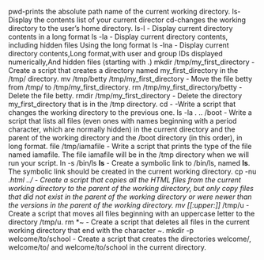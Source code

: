 pwd-prints the absolute path name of the current working directory.
ls-Display the contents list of your current director
cd-changes the working directory to the user’s home directory.
ls-l - Display current directory contents in a long format
ls -la - Display current directory contents, including hidden files Using  the long format
ls -lna - Display current directory contents,Long format,with user and group IDs displayed numerically,And hidden files (starting with .)
mkdir /tmp/my_first_directory - Create a script that creates a directory named my_first_directory in the /tmp/ directory.
mv /tmp/betty /tmp/my_first_directory - Move the file betty from /tmp/ to /tmp/my_first_directory.
rm /tmp/my_first_directory/betty - Delete the file betty.
rmdir /tmp/my_first_directory - Delete the directory my_first_directory that is in the /tmp directory.
cd - -Write a script that changes the working directory to the previous one.
ls -la . .. /boot - Write a script that lists all files (even ones with names beginning with a period character, which are normally hidden) in the current directory and the parent of the working directory and the /boot directory (in this order), in long format.
file /tmp/iamafile - Write a script that prints the type of the file named iamafile. The file iamafile will be in the /tmp directory when we will run your script.
ln -s /bin/ls __ls__ - Create a symbolic link to /bin/ls, named __ls__. The symbolic link should be created in the current working directory.
cp -nu *.html ../ - Create a script that copies all the HTML files from the current working directory to the parent of the working directory, but only copy files that did not exist in the parent of the working directory or were newer than the versions in the parent of the working directory.
mv [[:upper:]]* /tmp/u - Create a script that moves all files beginning with an uppercase letter to the directory /tmp/u.
rm *~ - Create a script that deletes all files in the current working directory that end with the character ~.
mkdir -p welcome/to/school - Create a script that creates the directories welcome/, welcome/to/ and welcome/to/school in the current directory.
